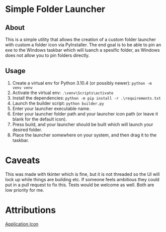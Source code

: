 # Simple Folder Launcher
## About
This is a simple utility that allows the creation of a custom folder launcher with custom a folder icon via PyInstaller.
The end goal is to be able to pin an exe to the Windows taskbar which will luanch a spesific folder, as Windows does not allow you to pin folders directly.

## Usage
1. Create a virtual env for Python 3.10.4 (or possibly newer): `python -m venv venv`
2. Activate the virtual env: `.\venv\Scripts\activate`
3. Install the dependencies: `python -m pip install -r .\requirements.txt`
4. Launch the builder script: `python builder.py`
5. Enter your launcher executable name.
6. Enter your launcher folder path and your launcher icon path (or leave it blank for the default icon).
7. Press build, and your launcher should be built which will launch your desired folder.
8. Place the launcher somewhere on your system, and then drag it to the taskbar.

# Caveats
This was made with tkinter which is fine, but it is not threaded so the UI will lock up while things are building etc.
If someone feels ambitious they could put in a pull request to fix this. Tests would be welcome as well. Both are low priority for me.

# Attributions
[Application Icon](https://www.flaticon.com/free-icon/folder_3039367?term=folder&page=1&position=94&origin=tag&related_id=3039367)

